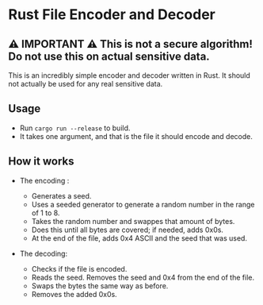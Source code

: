 # Rust File Encoder and Decoder 

## :warning: IMPORTANT :warning: This is not a secure algorithm! Do not use this on actual sensitive data.

This is an incredibly simple encoder and decoder written in Rust. It should not actually be used for any real sensitive data.

## Usage

- Run ``cargo run --release`` to build.
- It takes one argument, and that is the file it should encode and decode.

## How it works

- The encoding :
    - Generates a seed.
    - Uses a seeded generator to generate a random number in the range of 1 to 8.
    - Takes the random number and swappes that amount of bytes.
    - Does this until all bytes are covered; if needed, adds 0x0s.
    - At the end of the file, adds 0x4 ASCII and the seed that was used.

- The decoding:
    - Checks if the file is encoded.
    - Reads the seed. Removes the seed and 0x4 from the end of the file.
    - Swaps the bytes the same way as before.
    - Removes the added 0x0s.
